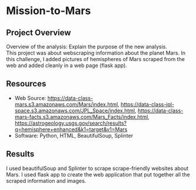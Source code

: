 # Mission-to-Mars

## Project Overview

Overview of the analysis: Explain the purpose of the new analysis. <br>
This project was about webscraping information about the planet Mars. In this challenge, I added pictures of hemispheres of Mars scraped from the web and added cleanly in a web page (flask app). 

## Resources
- Web Source: https://data-class-mars.s3.amazonaws.com/Mars/index.html, https://data-class-jpl-space.s3.amazonaws.com/JPL_Space/index.html, https://data-class-mars-facts.s3.amazonaws.com/Mars_Facts/index.html, https://astrogeology.usgs.gov/search/results?q=hemisphere+enhanced&k1=target&v1=Mars
- Software: Python, HTML, BeautifulSoup, Splinter

## Results
I used beautifulSoup and Splinter to scrape scrape-friendly websites about Mars. I used flask app to create the web application that put together all the scraped information and images.

